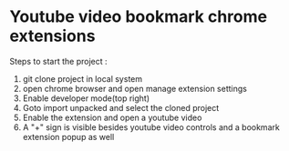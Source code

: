 # Youtube video bookmark chrome extensions
Steps to start the project :
1. git clone project in local system
2. open chrome browser and open manage extension settings
3. Enable developer mode(top right)
4. Goto import unpacked and select the cloned project 
5. Enable the extension and open a youtube video
6. A "+" sign is visible besides youtube video controls and a bookmark extension popup as well
